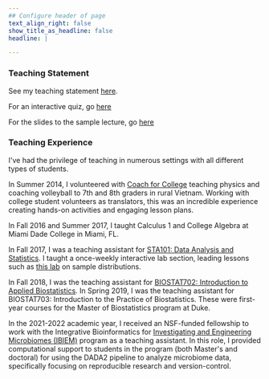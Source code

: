 ```yaml
---
## Configure header of page
text_align_right: false
show_title_as_headline: false
headline: |

---
```


### Teaching Statement

See my teaching statement [here](./teaching.pdf). 

For an interactive quiz, go [here](~/karamccor.github.io/quiz/quiz.Rmd)

For the slides to the sample lecture, go [here](./sample_lec_UNC.pdf)


### Teaching Experience

I've had the privilege of teaching in numerous settings with all different types of students. 

In Summer 2014, I volunteered with [Coach for College](https://www.coachforcollege.org/) teaching physics and coaching volleyball to 7th and 8th graders in rural Vietnam. Working with college student volunteers as translators, this was an incredible experience  creating hands-on activities and engaging lesson plans. 

In Fall 2016 and Summer 2017, I taught Calculus 1 and College Algebra at Miami Dade College in Miami, FL. 

In Fall 2017, I was a teaching assistant for [STA101: Data Analysis and Statistics](https://www2.stat.duke.edu/courses/Fall17/sta101.001/). I taught a once-weekly interactive lab section, leading lessons such as [this lab](https://openintro.shinyapps.io/sampling_distributions/) on sample distributions. 

In Fall 2018, I was the teaching assistant for [BIOSTAT702: Introduction to Applied Biostatistics](./syllabus702.pdf). In Spring 2019, I was the teaching assistant for BIOSTAT703: Introduction to the Practice of Biostatistics. These were first-year courses for the Master of Biostatistics program at Duke. 

In the 2021-2022 academic year, I received an NSF-funded fellowship to work with the Integrative Bioinformatics for [Investigating and Engineering Microbiomes (IBIEM)](https://ibiem.pratt.duke.edu/) program as a teaching assistant. In this role, I provided computational support to students in the program (both Master's and doctoral) for using the DADA2 pipeline to analyze microbiome data, specifically focusing on reproducible research and version-control. 
